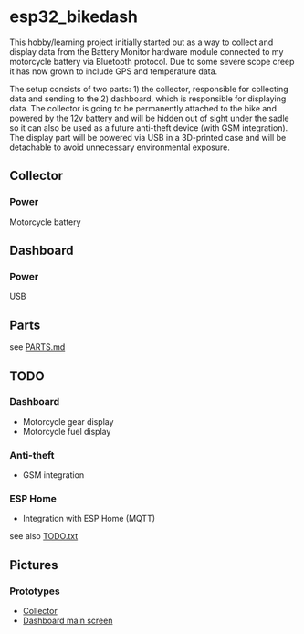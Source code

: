 # esp32_bikedash

This hobby/learning project initially started out as a way to collect and display 
data from the Battery Monitor hardware module connected to my motorcycle battery 
via Bluetooth protocol.
Due to some severe scope creep it has now grown to include GPS and temperature
data. 

The setup consists of two parts: 1) the collector, responsible for collecting
data and sending to the 2) dashboard, which is responsible for displaying data.
The collector is going to be permanently attached to the bike and powered by the
12v battery and will be hidden out of sight under the sadle so it can also be
used as a future anti-theft device (with GSM integration). 
The display part will be powered via USB in a 3D-printed case and will be 
detachable to avoid unnecessary environmental exposure.

## Collector

### Power
Motorcycle battery

## Dashboard


### Power
USB

## Parts
see [PARTS.md](PARTS.md)

## TODO

### Dashboard
* Motorcycle gear display
* Motorcycle fuel display

### Anti-theft
* GSM integration

### ESP Home
* Integration with ESP Home (MQTT)

see also [TODO.txt](TODO.txt)

## Pictures

### Prototypes

* [Collector](dashboard/pics/IMG_0757.jpg)
* [Dashboard main screen](dashboard/pics/IMG_0760.jpg)
